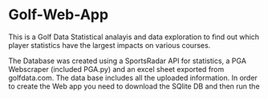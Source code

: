 # Golf-Web-App
This is a Golf Data Statistical analayis and data exploration to find out which player statistics have the largest impacts on various courses.


The Database was created using a SportsRadar API for statistics, a PGA Webscraper (included PGA.py) and an excel sheet exported from golfdata.com. The data base includes all the uploaded information. In order to create the Web app you need to download the SQlite DB and then run the 
